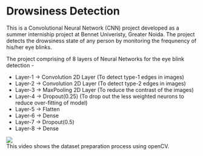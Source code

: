 # Drowsiness Detection
This is a Convolutional Neural Network (CNN) project developed as a summer interniship project at Bennet Univeristy, Greater Noida.
The project detects the drowsiness state of any person by monitoring the frequnency of his/her eye blinks.

The project comprising of 8 layers of Neural Networks for the eye blink detection -
* Layer-1 -> Convolution 2D Layer (To detect type-1 edges in images)
* Layer-2 -> Convolution 2D Layer (To detect type-2 edges in images)
* Layer-3 -> MaxPooling 2D Layer (To reduce the contrast of the images)
* Layer-4 -> Dropout(0.25) (To drop out the less weighted neurons to reduce over-fitting of model)
* Layer-5 -> Flatten
* Layer-6 -> Dense
* Layer-7 -> Dropout(0.5)
* Layer-8 -> Dense

![](good_man.gif)<br>
This video shows the dataset preparation process using openCV.

